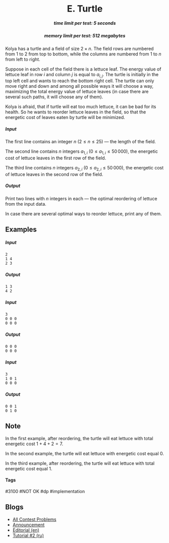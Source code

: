 <h1 style='text-align: center;'> E. Turtle</h1>

<h5 style='text-align: center;'>time limit per test: 5 seconds</h5>
<h5 style='text-align: center;'>memory limit per test: 512 megabytes</h5>

Kolya has a turtle and a field of size $2 \times n$. The field rows are numbered from $1$ to $2$ from top to bottom, while the columns are numbered from $1$ to $n$ from left to right.

Suppose in each cell of the field there is a lettuce leaf. The energy value of lettuce leaf in row $i$ and column $j$ is equal to $a_{i,j}$. The turtle is initially in the top left cell and wants to reach the bottom right cell. The turtle can only move right and down and among all possible ways it will choose a way, maximizing the total energy value of lettuce leaves (in case there are several such paths, it will choose any of them).

Kolya is afraid, that if turtle will eat too much lettuce, it can be bad for its health. So he wants to reorder lettuce leaves in the field, so that the energetic cost of leaves eaten by turtle will be minimized.

##### Input

The first line contains an integer $n$ ($2 \le n \le 25$) — the length of the field.

The second line contains $n$ integers $a_{1, i}$ ($0 \le a_{1, i} \le 50\,000$), the energetic cost of lettuce leaves in the first row of the field.

The third line contains $n$ integers $a_{2, i}$ ($0 \le a_{2, i} \le 50\,000$), the energetic cost of lettuce leaves in the second row of the field.

##### Output

Print two lines with $n$ integers in each — the optimal reordering of lettuce from the input data.

In case there are several optimal ways to reorder lettuce, print any of them.

## Examples

##### Input


```text
2
1 4
2 3
```
##### Output


```text
1 3 
4 2 
```
##### Input


```text
3
0 0 0
0 0 0
```
##### Output


```text
0 0 0 
0 0 0 
```
##### Input


```text
3
1 0 1
0 0 0
```
##### Output


```text
0 0 1
0 1 0
```
## Note

In the first example, after reordering, the turtle will eat lettuce with total energetic cost $1+4+2 = 7$.

In the second example, the turtle will eat lettuce with energetic cost equal $0$.

In the third example, after reordering, the turtle will eat lettuce with total energetic cost equal $1$.



#### Tags 

#3100 #NOT OK #dp #implementation 

## Blogs
- [All Contest Problems](../Codeforces_Round_594_(Div._1).md)
- [Announcement](../blogs/Announcement.md)
- [Editorial (en)](../blogs/Editorial_(en).md)
- [Tutorial #2 (ru)](../blogs/Tutorial_2_(ru).md)
